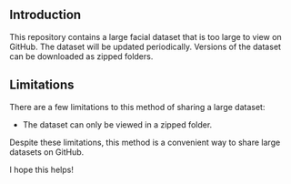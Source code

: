 ## Introduction

This repository contains a large facial dataset that is too large to view on GitHub. The dataset will be updated periodically. Versions of the dataset can be downloaded as zipped folders.

## Limitations

There are a few limitations to this method of sharing a large dataset:

* The dataset can only be viewed in a zipped folder.

Despite these limitations, this method is a convenient way to share large datasets on GitHub.

I hope this helps!
